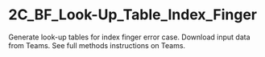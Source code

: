 # 2C_BF_Look-Up_Table_Index_Finger

Generate look-up tables for index finger error case. Download input data from Teams. See full methods instructions on Teams.
